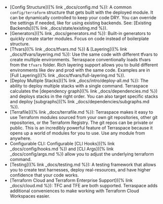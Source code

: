 * [Config Structure]({% link _docs/config.md %}): A common `config/terraform` structure that gets built with the deployed module. It can be dynamically controlled to keep your code DRY. You can override the settings if needed, like for using existing backends. See: [Existing Backends]({% link _docs/state/existing.md %}).
* [Generators]({% link _docs/generators.md %}): Built-in generators to quickly create starter modules. Focus on code instead of boilerplate structure.
* [Tfvars]({% link _docs/tfvars.md %}) & [Layering]({% link _docs/tfvars/layering.md %}): Use the same code with different tfvars to create multiple environments. Terraspace conventionally loads tfvars from the `tfvars` folder. Rich layering support allows you to build different environments like dev and prod with the same code.  Examples are in [Full Layering]({% link _docs/tfvars/full-layering.md %}).
* [Deploy Multiple Stacks]({% link _docs/intro/deploy-all.md %}): The ability to deploy multiple stacks with a single command. Terraspace calculates the [dependency graph]({% link _docs/dependencies.md %}) and deploys stacks in the right order. You can also target specific stacks and deploy [subgraphs]({% link _docs/dependencies/subgraphs.md %}).
* [Terrafile]({% link _docs/terrafile.md %}): Terraspace makes it easy to use Terraform modules sourced from your own git repositories, other git repositories, or the Terraform Registry. The git repos can be private or public. This is an incredibly powerful feature of Terraspace because it opens up a world of modules for you to use.  Use any module from anywhere.
* Configurable CLI: Configurable [CLI Hooks]({% link _docs/config/hooks.md %}) and [CLI Args]({% link _docs/config/args.md %}) allow you to adjust the underlying terraform command.
* [Testing]({% link _docs/testing.md %}): A testing framework that allows you to create test harnesses, deploy real-resources, and have higher confidence that your code works.
* [Terraform Cloud and Terraform Enterprise Support]({% link _docs/cloud.md %}): TFC and TFE are both supported. Terraspace adds additional conveniences to make working with Terraform Cloud Workspaces easier.
